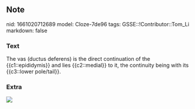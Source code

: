 ## Note
nid: 1661020712689
model: Cloze-7de96
tags: GSSE::!Contributor::Tom_Li
markdown: false

### Text
<div>
  The vas (ductus deferens) is the direct continuation of the
  {{c1::epididymis}} and lies {{c2::medial}} to it, the continuity
  being with its {{c3::lower pole/tail}}.
</div>

### Extra
<img src="paste-2cce3aa5927cc28a6aa7b42201f9ae2875e9cb18.jpg">
